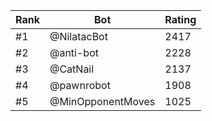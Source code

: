 Rank|Bot|Rating
---|---|---
#1|@NilatacBot|2417
#2|@anti-bot|2228
#3|@CatNail|2137
#4|@pawnrobot|1908
#5|@MinOpponentMoves|1025
